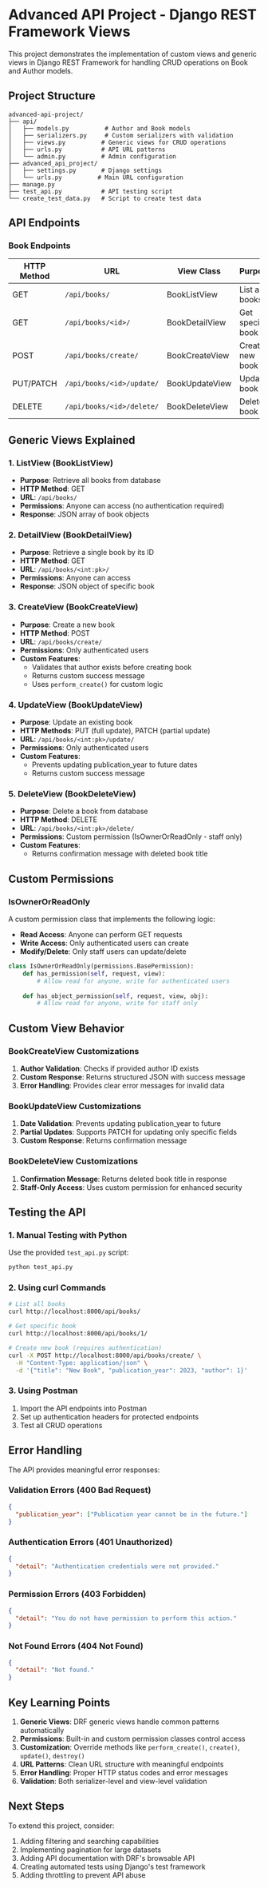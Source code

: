 # Advanced API Project - Django REST Framework Views

This project demonstrates the implementation of custom views and generic views in Django REST Framework for handling CRUD operations on Book and Author models.

## Project Structure

```
advanced-api-project/
├── api/
│   ├── models.py          # Author and Book models
│   ├── serializers.py     # Custom serializers with validation
│   ├── views.py          # Generic views for CRUD operations
│   ├── urls.py           # API URL patterns
│   └── admin.py          # Admin configuration
├── advanced_api_project/
│   ├── settings.py       # Django settings
│   └── urls.py          # Main URL configuration
├── manage.py
├── test_api.py           # API testing script
└── create_test_data.py   # Script to create test data
```

## API Endpoints

### Book Endpoints

| HTTP Method | URL | View Class | Purpose | Permissions |
|-------------|-----|------------|---------|-------------|
| GET | `/api/books/` | BookListView | List all books | AllowAny |
| GET | `/api/books/<id>/` | BookDetailView | Get specific book | AllowAny |
| POST | `/api/books/create/` | BookCreateView | Create new book | IsAuthenticated |
| PUT/PATCH | `/api/books/<id>/update/` | BookUpdateView | Update book | IsAuthenticated |
| DELETE | `/api/books/<id>/delete/` | BookDeleteView | Delete book | IsOwnerOrReadOnly (staff only) |

## Generic Views Explained

### 1. ListView (BookListView)
- **Purpose**: Retrieve all books from database
- **HTTP Method**: GET
- **URL**: `/api/books/`
- **Permissions**: Anyone can access (no authentication required)
- **Response**: JSON array of book objects

### 2. DetailView (BookDetailView)  
- **Purpose**: Retrieve a single book by its ID
- **HTTP Method**: GET
- **URL**: `/api/books/<int:pk>/`
- **Permissions**: Anyone can access
- **Response**: JSON object of specific book

### 3. CreateView (BookCreateView)
- **Purpose**: Create a new book
- **HTTP Method**: POST
- **URL**: `/api/books/create/`
- **Permissions**: Only authenticated users
- **Custom Features**:
  - Validates that author exists before creating book
  - Returns custom success message
  - Uses `perform_create()` for custom logic

### 4. UpdateView (BookUpdateView)
- **Purpose**: Update an existing book
- **HTTP Methods**: PUT (full update), PATCH (partial update)
- **URL**: `/api/books/<int:pk>/update/`
- **Permissions**: Only authenticated users
- **Custom Features**:
  - Prevents updating publication_year to future dates
  - Returns custom success message

### 5. DeleteView (BookDeleteView)
- **Purpose**: Delete a book from database
- **HTTP Method**: DELETE
- **URL**: `/api/books/<int:pk>/delete/`
- **Permissions**: Custom permission (IsOwnerOrReadOnly - staff only)
- **Custom Features**:
  - Returns confirmation message with deleted book title

## Custom Permissions

### IsOwnerOrReadOnly
A custom permission class that implements the following logic:
- **Read Access**: Anyone can perform GET requests
- **Write Access**: Only authenticated users can create
- **Modify/Delete**: Only staff users can update/delete

```python
class IsOwnerOrReadOnly(permissions.BasePermission):
    def has_permission(self, request, view):
        # Allow read for anyone, write for authenticated users
        
    def has_object_permission(self, request, view, obj):
        # Allow read for anyone, write for staff only
```

## Custom View Behavior

### BookCreateView Customizations
1. **Author Validation**: Checks if provided author ID exists
2. **Custom Response**: Returns structured JSON with success message
3. **Error Handling**: Provides clear error messages for invalid data

### BookUpdateView Customizations
1. **Date Validation**: Prevents updating publication_year to future
2. **Partial Updates**: Supports PATCH for updating only specific fields
3. **Custom Response**: Returns confirmation message

### BookDeleteView Customizations
1. **Confirmation Message**: Returns deleted book title in response
2. **Staff-Only Access**: Uses custom permission for enhanced security

## Testing the API

### 1. Manual Testing with Python
Use the provided `test_api.py` script:
```bash
python test_api.py
```

### 2. Using curl Commands
```bash
# List all books
curl http://localhost:8000/api/books/

# Get specific book
curl http://localhost:8000/api/books/1/

# Create new book (requires authentication)
curl -X POST http://localhost:8000/api/books/create/ \
  -H "Content-Type: application/json" \
  -d '{"title": "New Book", "publication_year": 2023, "author": 1}'
```

### 3. Using Postman
1. Import the API endpoints into Postman
2. Set up authentication headers for protected endpoints
3. Test all CRUD operations

## Error Handling

The API provides meaningful error responses:

### Validation Errors (400 Bad Request)
```json
{
  "publication_year": ["Publication year cannot be in the future."]
}
```

### Authentication Errors (401 Unauthorized)
```json
{
  "detail": "Authentication credentials were not provided."
}
```

### Permission Errors (403 Forbidden)
```json
{
  "detail": "You do not have permission to perform this action."
}
```

### Not Found Errors (404 Not Found)
```json
{
  "detail": "Not found."
}
```

## Key Learning Points

1. **Generic Views**: DRF generic views handle common patterns automatically
2. **Permissions**: Built-in and custom permission classes control access
3. **Customization**: Override methods like `perform_create()`, `create()`, `update()`, `destroy()`
4. **URL Patterns**: Clean URL structure with meaningful endpoints
5. **Error Handling**: Proper HTTP status codes and error messages
6. **Validation**: Both serializer-level and view-level validation

## Next Steps

To extend this project, consider:
1. Adding filtering and searching capabilities
2. Implementing pagination for large datasets
3. Adding API documentation with DRF's browsable API
4. Creating automated tests using Django's test framework
5. Adding throttling to prevent API abuse
